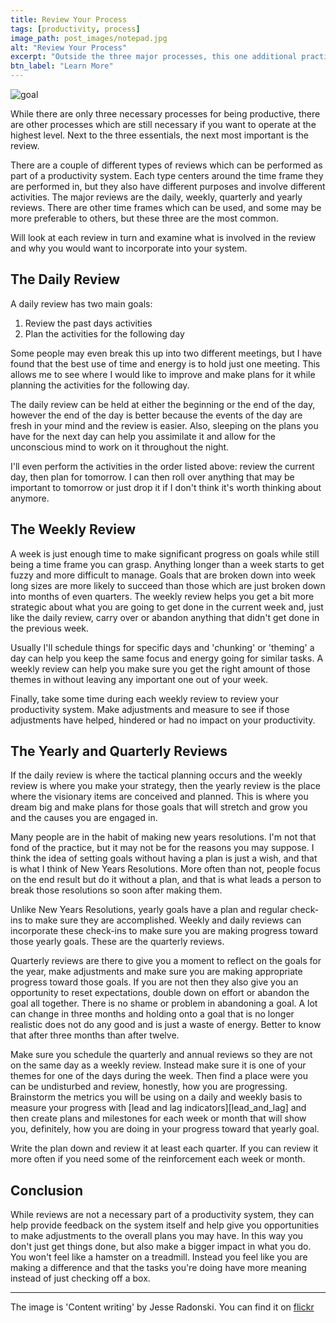```yaml
---
title: Review Your Process
tags: [productivity, process]
image_path: post_images/notepad.jpg
alt: "Review Your Process"
excerpt: "Outside the three major processes, this one additional practice can have the greatest impact in your productivity and in your life."
btn_label: "Learn More"
---
```

![goal][image]

While there are only three necessary processes for being productive, there are other processes which are still necessary if you want to operate at the highest level. Next to the three essentials, the next most important is the review.

There are a couple of different types of reviews which can be performed as part of a productivity system. Each type centers around the time frame they are performed in, but they also have different purposes and involve different activities. The major reviews are the daily, weekly, quarterly and yearly reviews. There are other time frames which can be used, and some may be more preferable to others, but these three are the most common.

Will look at each review in turn and examine what is involved in the review and why you would want to incorporate into your system.

## The Daily Review

A daily review has two main goals:

1. Review the past days activities
2. Plan the activities for the following day

Some people may even break this up into two different meetings, but I have found that the best use of time and energy is to hold just one meeting. This allows me to see where I would like to improve and make plans for it while planning the activities for the following day. 

The daily review can be held at either the beginning or the end of the day, however the end of the day is better because the events of the day are fresh in your mind and the review is easier. Also, sleeping on the plans you have for the next day can help you assimilate it and allow for the unconscious mind to work on it throughout the night. 

I'll even perform the activities in the order listed above: review the current day, then plan for tomorrow. I can then roll over anything that may be important to tomorrow or just drop it if I don't think it's worth thinking about anymore.

## The Weekly Review

A week is just enough time to make significant progress on goals while still being a time frame you can grasp. Anything longer than a week starts to get fuzzy and more difficult to manage. Goals that are broken down into week long sizes are more likely to succeed than those which are just broken down into months of even quarters. The weekly review helps you get a bit more strategic about what you are going to get done in the current week and, just like the daily review, carry over or abandon anything that didn't get done in the previous week. 

Usually I'll schedule things for specific days and 'chunking' or 'theming' a day can help you keep the same focus and energy going for similar tasks. A weekly review can help you make sure you get the right amount of those themes in without leaving any important one out of your week.

Finally, take some time during each weekly review to review your productivity system. Make adjustments and measure to see if those adjustments have helped, hindered or had no impact on your productivity.

## The Yearly and Quarterly Reviews

If the daily review is where the tactical planning occurs and the weekly review is where you make your strategy, then the yearly review is the place where the visionary items are conceived and planned. This is where you dream big and make plans for those goals that will stretch and grow you and the causes you are engaged in.

Many people are in the habit of making new years resolutions. I'm not that fond of the practice, but it may not be for the reasons you may suppose. I think the idea of setting goals without having a plan is just a wish, and that is what I think of New Years Resolutions. More often than not, people focus on the end result but do it without a plan, and that is what leads a person to break those resolutions so soon after making them.

Unlike New Years Resolutions, yearly goals have a plan and regular check-ins to make sure they are accomplished. Weekly and daily reviews can incorporate these check-ins to make sure you are making progress toward those yearly goals. These are the quarterly reviews.

Quarterly reviews are there to give you a moment to reflect on the goals for the year, make adjustments and make sure you are making appropriate progress toward those goals. If you are not then they also give you an opportunity to reset expectations, double down on effort or abandon the goal all together. There is no shame or problem in abandoning a goal. A lot can change in three months and holding onto a goal that is no longer realistic does not do any good and is just a waste of energy. Better to know that after three months than after twelve.

Make sure you schedule the quarterly and annual reviews so they are not on the same day as a weekly review. Instead make sure it is one of your themes for one of the days during the week. Then find a place were you can be undisturbed and review, honestly, how you are progressing. Brainstorm the metrics you will be using on a daily and weekly basis to measure your progress with [lead and lag indicators][lead_and_lag] and then create plans and milestones for each week or month that will show you, definitely, how you are doing in your progress toward that yearly goal.

Write the plan down and review it at least each quarter. If you can review it more often if you need some of the reinforcement each week or month.

## Conclusion

While reviews are not a necessary part of a productivity system, they can help provide feedback on the system itself and help give you opportunities to make adjustments to the overall plans you may have. In this way you don't just get things done, but also make a bigger impact in what you do. You won't feel like a hamster on a treadmill. Instead you feel like you are making a difference and that the tasks you're doing have more meaning instead of just checking off a box.

---
The image is 'Content writing' by Jesse Radonski. You can find it on [flickr][flickr]

[flickr]: https://www.flickr.com/photos/freshfullyrad/7687693390
[image]: post_images/notepad.jpg
